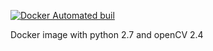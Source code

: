 [![Docker Automated buil](https://img.shields.io/docker/automated/fanslab/opencv-python2.7.svg)]()

Docker image with python 2.7 and openCV 2.4
